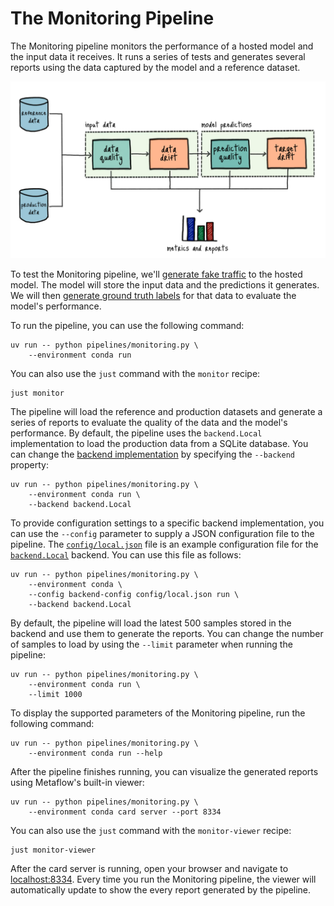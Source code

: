 # The Monitoring Pipeline

The Monitoring pipeline monitors the performance of a hosted model and the input data it receives. It runs a series of tests and generates several reports using the data captured by the model and a reference dataset.

![Monitoring pipeline](.guide/monitoring-pipeline/images/monitoring.png)

To test the Monitoring pipeline, we'll [generate fake traffic](.guide/monitoring-pipeline/generating-fake-traffic.md) to the hosted model. The model will store the input data and the predictions it generates. We will then [generate ground truth labels](.guide/monitoring-pipeline/generating-fake-labels.md) for that data to evaluate the model's performance.

To run the pipeline, you can use the following command:

```shell
uv run -- python pipelines/monitoring.py \
    --environment conda run
```

You can also use the `just` command with the `monitor` recipe:

```shell
just monitor
```

The pipeline will load the reference and production datasets and generate a series of reports to evaluate the quality of the data and the model's performance. By default, the pipeline uses the `backend.Local` implementation to load the production data from a SQLite database. You can change the [backend implementation](pipelines/inference/backend.py) by specifying the `--backend` property:

```shell
uv run -- python pipelines/monitoring.py \
    --environment conda run \
    --backend backend.Local
```

To provide configuration settings to a specific backend implementation, you can use the `--config` parameter to supply a JSON configuration file to the pipeline. The [`config/local.json`](config/local.json) file is an example configuration file for the [`backend.Local`](pipelines/inference/backend.py) backend. You can use this file as follows:

```shell
uv run -- python pipelines/monitoring.py \
    --environment conda \
    --config backend-config config/local.json run \
    --backend backend.Local
```

By default, the pipeline will load the latest 500 samples stored in the backend and use them to generate the reports. You can change the number of samples to load by using the `--limit` parameter when running the pipeline:

```shell
uv run -- python pipelines/monitoring.py \
    --environment conda run \
    --limit 1000
```

To display the supported parameters of the Monitoring pipeline, run the following command:

```shell
uv run -- python pipelines/monitoring.py \
    --environment conda run --help
```

After the pipeline finishes running, you can visualize the generated reports using Metaflow's built-in viewer:

```shell
uv run -- python pipelines/monitoring.py \
    --environment conda card server --port 8334
```

You can also use the `just` command with the `monitor-viewer` recipe:

```shell
just monitor-viewer
```

After the card server is running, open your browser and navigate to [localhost:8334](http://localhost:8334). Every time you run the Monitoring pipeline, the viewer will automatically update to show the every report generated by the pipeline.